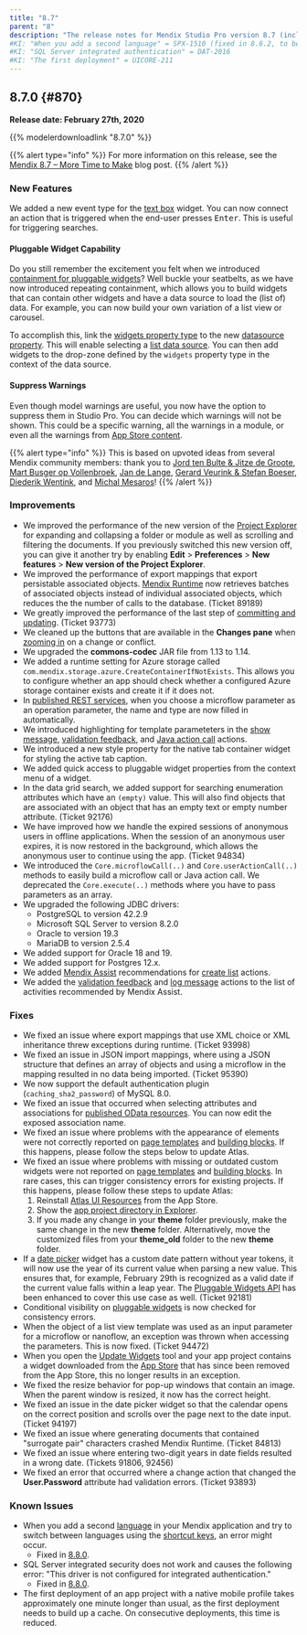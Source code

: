 ```yaml
---
title: "8.7"
parent: "8"
description: "The release notes for Mendix Studio Pro version 8.7 (including all patches) with details on new features, bug fixes, and known issues."
#KI: "When you add a second language" = SPX-1510 (fixed in 8.6.2, to be fixed in 8.8.0)
#KI: "SQL Server integrated authentication" = DAT-2016
#KI: "The first deployment" = UICORE-211
---
```


## 8.7.0 {#870}

**Release date: February 27th, 2020**

{{% modelerdownloadlink "8.7.0" %}}

{{% alert type="info" %}}
For more information on this release, see the [Mendix 8.7 – More Time to Make](https://www.mendix.com/blog/mendix-8-7-more-time-to-make/) blog post.
{{% /alert %}}

### New Features

We added a new event type for the [text box](/refguide/text-box) widget. You can now connect an action that is triggered when the end-user presses <kbd>Enter</kbd>. This is useful for triggering searches.

#### Pluggable Widget Capability

Do you still remember the excitement you felt when we introduced [containment for pluggable widgets](8.3#pluggable)? Well buckle your seatbelts, as we have now introduced repeating containment, which allows you to build widgets that can contain other widgets and have a data source to load the (list of) data. For example, you can now build your own variation of a list view or carousel.

To accomplish this, link the [widgets property type](/apidocs-mxsdk/apidocs/client-apis-for-pluggable-widgets#listvalue) to the new [datasource property](/apidocs-mxsdk/apidocs/property-types-pluggable-widgets#datasource). This will enable selecting a [list data source](/refguide/data-sources#list-widgets). You can then add widgets to the drop-zone defined by the `widgets` property type in the context of the data source.

#### Suppress Warnings

Even though model warnings are useful, you now have the option to suppress them in Studio Pro. You can decide which warnings will not be shown. This could be a specific warning, all the warnings in a module, or even all the warnings from [App Store content](/appstore/general/app-store-content).

{{% alert type="info" %}}
This is based on upvoted ideas from several Mendix community members: thank you to [Jord ten Bulte & Jitze de Groote](https://forum.mendixcloud.com/link/ideas/1282), [Mart Busger op Vollenbroek](https://forum.mendixcloud.com/link/ideas/1466), [Jan de Lange](https://forum.mendixcloud.com/link/ideas/1374), [Gerard Veurink & Stefan Boeser](https://forum.mendixcloud.com/link/ideas/213), [Diederik Wentink](https://forum.mendixcloud.com/link/ideas/399), and [Michal Mesaros](https://forum.mendixcloud.com/link/ideas/1643)!
{{% /alert %}}

### Improvements

* We improved the performance of the new version of the [Project Explorer](/refguide/preferences-dialog#new-project-explorer) for expanding and collapsing a folder or module as well as scrolling and filtering the documents. If you previously switched this new version off, you can give it another try by enabling **Edit** > **Preferences** > **New features** > **New version of the Project Explorer**.
* We improved the performance of export mappings that export persistable associated objects. [Mendix Runtime](/refguide/runtime) now retrieves batches of associated objects instead of individual associated objects, which reduces the the number of calls to the database. (Ticket 89189)
* We greatly improved the performance of the last step of [committing  and updating](/refguide/collaborative-development). (Ticket 93773)
* We cleaned up the buttons that are available in the **Changes pane** when [zooming in](/refguide/changes-pane#zoomed-in-level) on a change or conflict.
* We upgraded the **commons-codec** JAR file from 1.13 to 1.14.
* We added a runtime setting for Azure storage called `com.mendix.storage.azure.CreateContainerIfNotExists`. This allows you to configure whether an app should check whether a configured Azure storage container exists and create it if it does not.
* In [published REST services](/refguide/published-rest-service), when you choose a microflow parameter as an operation parameter, the name and type are now filled in automatically.
* We introduced highlighting for template parameteters in the [show message](/refguide/show-message), [validation feedback](/refguide/validation-feedback), and [Java action call](/refguide/java-action-call) actions.
* We introduced a new style property for the native tab container widget for styling the active tab caption.
* We added quick access to pluggable widget properties from the context menu of a widget.
* In the data grid search, we added support for searching enumeration attributes which have an `(empty)` value. This will also find objects that are associated with an object that has an empty text or empty number attribute. (Ticket 92176)
* We have improved how we handle the expired sessions of anonymous users in offline applications. When the session of an anonymous user expires, it is now restored in the background, which allows the anonymous user to continue using the app. (Ticket 94834)
* We introduced the `Core.microflowCall(..)` and `Core.userActionCall(..)` methods to easily build a microflow call or Java action call. We deprecated the `Core.execute(..)` methods where you have to pass parameters as an array.
* We upgraded the following JDBC drivers:
	* PostgreSQL to version 42.2.9
	* Microsoft SQL Server to version 8.2.0
	* Oracle to version 19.3
	* MariaDB to version 2.5.4
* We added support for Oracle 18 and 19.
* We added support for Postgres 12.x.
* We added [Mendix Assist](/refguide/mx-assist-studio-pro) recommendations for [create list](/refguide/create-list) actions.
* We added the [validation feedback](/refguide/validation-feedback) and [log message](/refguide/log-message) actions to the list of activities recommended by Mendix Assist.

### Fixes

* <a name="93998"></a>We fixed an issue where export mappings that use XML choice or XML inheritance threw exceptions during runtime. (Ticket 93998)
* <a name="95390"></a>We fixed an issue in JSON import mappings, where using a JSON structure that defines an array of objects and using a microflow in the mapping resulted in no data being imported. (Ticket 95390)
* <a name="1530"></a>We now support the default authentication plugin (`caching_sha2_password`) of MySQL 8.0.
* We fixed an issue that occurred when selecting attributes and associations for [published OData resources](/refguide/published-odata-resource). You can now edit the exposed association name.
* We fixed an issue where problems with the appearance of elements were not correctly reported on [page templates](/refguide/page-templates) and [building blocks](/refguide/building-block). If this happens, please follow the steps below to update Atlas.
* We fixed an issue where problems with missing or outdated custom widgets were not reported on [page templates](/refguide/page-templates) and [building blocks](/refguide/building-block). In rare cases, this can trigger consistency errors for existing projects. If this happens, please follow these steps to update Atlas:<br />
	1. Reinstall [Atlas UI Resources](/appstore/modules/atlas-ui-resources) from the App Store.<br />
	2. Show the [app project directory in Explorer](/howto/general/show-project-directory).<br />
	3. If you made any change in your **theme** folder previously, make the same change in the new **theme** folder. Alternatively, move the customized files from your **theme_old** folder to the new **theme** folder.
* If a [date picker](/refguide/date-picker) widget has a custom date pattern without year tokens, it will now use the year of its current value when parsing a new value. This ensures that, for example, February 29th is recognized as a valid date if the current value falls within a leap year. The [Pluggable Widgets API](/apidocs-mxsdk/apidocs/pluggable-widgets) has been enhanced to cover this use case as well. (Ticket 92181)
* Conditional visibility on [pluggable widgets](/howto/extensibility/build-native-widget) is now checked for consistency errors.
* When the object of a list view template was used as an input parameter for a microflow or nanoflow, an exception was thrown when accessing the parameters. This is now fixed. (Ticket 94472)
* When you open the [Update Widgets](/refguide/project-menu#update-widgets) tool and your app project contains a widget downloaded from the [App Store](https://appstore.home.mendix.com) that has since been removed from the App Store, this no longer results in an exception.
* We fixed the resize behavior for pop-up windows that contain an image. When the parent window is resized, it now has the correct height.
* We fixed an issue in the date picker widget so that the calendar opens on the correct position and scrolls over the page next to the date input. (Ticket 94197)
* We fixed an issue where generating documents that contained "surrogate pair" characters crashed Mendix Runtime. (Ticket 84813)
* We fixed an issue where entering two-digit years in date fields resulted in a wrong date. (Tickets 91806, 92456)
* We fixed an error that occurred where a change action that changed the **User.Password** attribute had validation errors. (Ticket 93893)

### Known Issues

* When you add a second [language](/howto/collaboration-requirements-management/translate-your-app-content) in your Mendix application and try to switch between languages using the [shortcut keys](/refguide/menus#language), an error might occur.
	* Fixed in [8.8.0](8.8#1510).
* SQL Server integrated security does not work and causes the following error: "This driver is not configured for integrated authentication."
	* Fixed in [8.8.0](8.8#2016).
* The first deployment of an app project with a native mobile profile takes approximately one minute longer than usual, as the first deployment needs to build up a cache. On consecutive deployments, this time is reduced.
